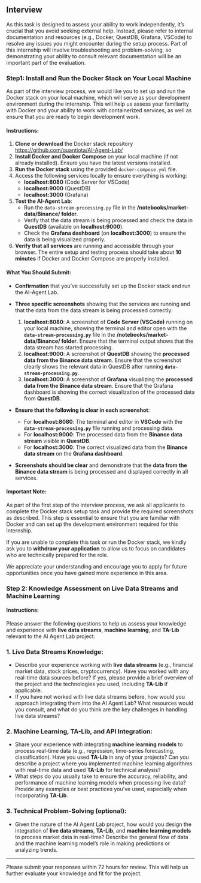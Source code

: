 
## Interview

As this task is designed to assess your ability to work independently, it’s crucial that you avoid seeking external help. Instead, please refer to internal documentation and resources (e.g., Docker, QuestDB, Grafana, VSCode) to resolve any issues you might encounter during the setup process. Part of this internship will involve troubleshooting and problem-solving, so demonstrating your ability to consult relevant documentation will be an important part of the evaluation.


### Step1: Install and Run the Docker Stack on Your Local Machine

As part of the interview process, we would like you to set up and run the Docker stack on your local machine, which will serve as your development environment during the internship. This will help us assess your familiarity with Docker and your ability to work with containerized services, as well as ensure that you are ready to begin development work.

#### Instructions:
1. **Clone or download** the Docker stack repository 
 https://github.com/quantiota/AI-Agent-Lab/
2. **Install Docker and Docker Compose** on your local machine (if not already installed). Ensure you have the latest versions installed.
3. **Run the Docker stack** using the provided `docker-compose.yml` file.
4. Access the following services locally to ensure everything is working:
   - **localhost:8080** (Code Server for VSCode)
   - **localhost:9000** (QuestDB)
   - **localhost:3000** (Grafana)
5. **Test the AI-Agent Lab**:
   - Run the `data-stream-processing.py` file in the **/notebooks/market-data/Binance/ folder**.
   - Verify that the data stream is being processed and check the data in **QuestDB** (available on **localhost:9000**).
   - Check the **Grafana dashboard** (on **localhost:3000**) to ensure the data is being visualized properly.
6. **Verify that all services** are running and accessible through your browser. The entire setup and testing process should take about **10 minutes** if Docker and Docker Compose are properly installed.


#### What You Should Submit:
- **Confirmation** that you’ve successfully set up the Docker stack and run the AI-Agent Lab.
- **Three specific screenshots** showing that the services are running and that the data from the data stream is being processed correctly:
  1. **localhost:8080**: A screenshot of **Code Server (VSCode)** running on your local machine, showing the terminal and editor open with the **`data-stream-processing.py`** file in the **/notebooks/market-data/Binance/ folder**. Ensure that the terminal output shows that the data stream has started processing.
  2. **localhost:9000**: A screenshot of **QuestDB** showing the **processed data from the Binance data stream**. Ensure that the screenshot clearly shows the relevant data in QuestDB after running **`data-stream-processing.py`**.
  3. **localhost:3000**: A screenshot of **Grafana** visualizing the **processed data from the Binance data stream**. Ensure that the Grafana dashboard is showing the correct visualization of the processed data from **QuestDB**.

- **Ensure that the following is clear in each screenshot**:
   - For **localhost:8080**: The terminal and editor in **VSCode** with the **`data-stream-processing.py`** file running and processing data.
   - For **localhost:9000**: The processed data from the **Binance data stream** visible in **QuestDB**.
   - For **localhost:3000**: The correct visualized data from the **Binance data stream** on the **Grafana dashboard**.

- **Screenshots should be clear** and demonstrate that the **data from the Binance data stream** is being processed and displayed correctly in all services.




 #### Important Note:

As part of the first step of the interview process, we ask all applicants to complete the Docker stack setup task and provide the required screenshots as described. This step is essential to ensure that you are familiar with Docker and can set up the development environment required for this internship.

If you are unable to complete this task or run the Docker stack, we kindly ask you to **withdraw your application** to allow us to focus on candidates who are technically prepared for the role.

We appreciate your understanding and encourage you to apply for future opportunities once you have gained more experience in this area.



### Step 2: Knowledge Assessment on Live Data Streams and Machine Learning

#### Instructions:

Please answer the following questions to help us assess your knowledge and experience with **live data streams**, **machine learning**, and **TA-Lib** relevant to the AI Agent Lab project.

### 1. Live Data Streams Knowledge:
- Describe your experience working with **live data streams** (e.g., financial market data, stock prices, cryptocurrency). Have you worked with any real-time data sources before? If yes, please provide a brief overview of the project and the technologies you used, including **TA-Lib** if applicable.
- If you have not worked with live data streams before, how would you approach integrating them into the AI Agent Lab? What resources would you consult, and what do you think are the key challenges in handling live data streams?

### 2. Machine Learning, TA-Lib, and API Integration:
- Share your experience with integrating **machine learning models** to process real-time data (e.g., regression, time-series forecasting, classification). Have you used **TA-Lib** in any of your projects? Can you describe a project where you implemented machine learning algorithms with real-time data and used **TA-Lib** for technical analysis?
- What steps do you usually take to ensure the accuracy, reliability, and performance of machine learning models when processing live data? Provide any examples or best practices you've used, especially when incorporating **TA-Lib**.

### 3. Technical Problem-Solving (optional):
- Given the nature of the AI Agent Lab project, how would you design the integration of **live data streams**, **TA-Lib**, and **machine learning models** to process market data in real-time? Describe the general flow of data and the machine learning model’s role in making predictions or analyzing trends. 

---

Please submit your responses within 72 hours for review. This will help us further evaluate your knowledge and fit for the project.
